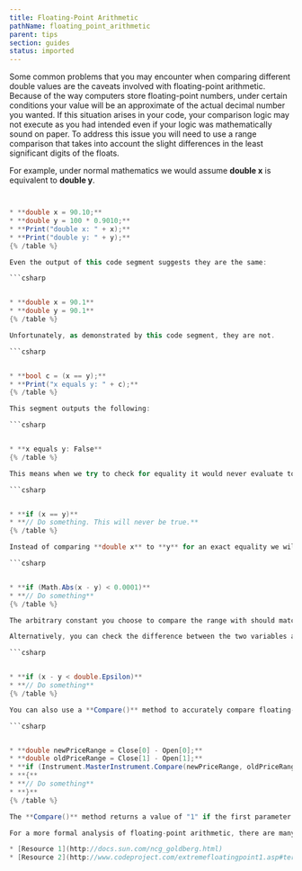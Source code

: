 ```yaml
---
title: Floating-Point Arithmetic
pathName: floating_point_arithmetic
parent: tips
section: guides
status: imported
---
```


Some common problems that you may encounter when comparing different double values are the caveats involved with floating-point arithmetic. Because of the way computers store floating-point numbers, under certain conditions your value will be an approximate of the actual decimal number you wanted. If this situation arises in your code, your comparison logic may not execute as you had intended even if your logic was mathematically sound on paper. To address this issue you will need to use a range comparison that takes into account the slight differences in the least significant digits of the floats.

For example, under normal mathematics we would assume **double x** is equivalent to **double y**.

```csharp


* **double x = 90.10;**
* **double y = 100 * 0.9010;**
* **Print("double x: " + x);**
* **Print("double y: " + y);**
{% /table %}

Even the output of this code segment suggests they are the same:

```csharp


* **double x = 90.1**
* **double y = 90.1**
{% /table %}

Unfortunately, as demonstrated by this code segment, they are not.

```csharp


* **bool c = (x == y);**
* **Print("x equals y: " + c);**
{% /table %}

This segment outputs the following:

```csharp


* **x equals y: False**
{% /table %}

This means when we try to check for equality it would never evaluate to true even if it does mathematically.

```csharp


* **if (x == y)**
* **// Do something. This will never be true.**
{% /table %}

Instead of comparing **double x** to **y** for an exact equality we will need to check a range.

```csharp


* **if (Math.Abs(x - y) < 0.0001)**
* **// Do something**
{% /table %}

The arbitrary constant you choose to compare the range with should match the precision and accuracy of the floating-point numbers you are comparing.

Alternatively, you can check the difference between the two variables against the [**double.Epsilon**](double-epsilon) field. **double.Epsilon** field represents the smallest possible double value.

```csharp


* **if (x - y < double.Epsilon)**
* **// Do something**
{% /table %}

You can also use a **Compare()** method to accurately compare floating-point numbers. Take note that this method should only be used to compare price values since its precision is based on the instrument's tick size and may be unsuited for use in other floating-point situations.

```csharp


* **double newPriceRange = Close[0] - Open[0];**
* **double oldPriceRange = Close[1] - Open[1];**
* **if (Instrument.MasterInstrument.Compare(newPriceRange, oldPriceRange) == 1)**
* **{**
* **// Do something**  
* **}**
{% /table %}

The **Compare()** method returns a value of "1" if the first parameter is greater than the second, "-1" if the first parameter is less than the second, and "0" if the first parameter is equal to the second.

For a more formal analysis of floating-point arithmetic, there are many resources online:

* [Resource 1](http://docs.sun.com/ncg_goldberg.html)
* [Resource 2](http://www.codeproject.com/extremefloatingpoint1.asp#terms)

```
